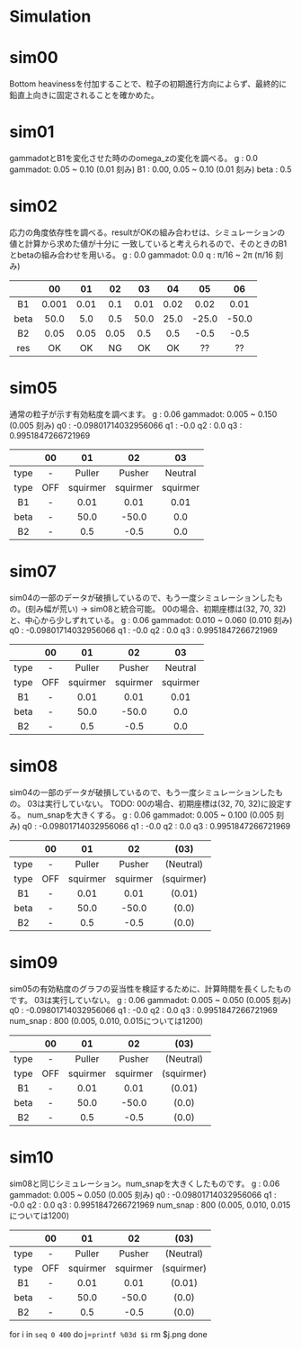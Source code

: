 # Simulation

# sim00
Bottom heavinessを付加することで、粒子の初期進行方向によらず、最終的に鉛直上向きに固定されることを確かめた。

# sim01
gammadotとB1を変化させた時ののomega_zの変化を調べる。
g       : 0.0
gammadot:       0.05 ~ 0.10 (0.01 刻み)
B1      : 0.00, 0.05 ~ 0.10 (0.01 刻み)
beta    : 0.5

# sim02
応力の角度依存性を調べる。resultがOKの組み合わせは、シミュレーションの値と計算から求めた値が十分に
一致していると考えられるので、そのときのB1とbetaの組み合わせを用いる。
g       : 0.0
gammadot: 0.0
q       : π/16 ~ 2π (π/16 刻み)

|    |00   |01  |02  |03  |04  |05   |06   |
|:-: |:-:  |:-: |:-: |:-: |:-: |:-:  |:-:  |
|B1  |0.001|0.01|0.1 |0.01|0.02|0.02 |0.01 |
|beta|50.0 |5.0 |0.5 |50.0|25.0|-25.0|-50.0|
|B2  |0.05 |0.05|0.05|0.5 |0.5 |-0.5 |-0.5 |
|res |OK   |OK  |NG  |OK  |OK  |??   |??   |

# sim05
通常の粒子が示す有効粘度を調べます。
g       : 0.06
gammadot: 0.005 ~ 0.150 (0.005 刻み)
q0      : -0.09801714032956066
q1      : -0.0
q2      : 0.0
q3      : 0.9951847266721969

|    |00   |01      |02      |03      |
|:-: |:-:  |:-:     |:-:     |:-:     |
|type|-    |Puller  |Pusher  |Neutral |
|type|OFF  |squirmer|squirmer|squirmer|
|B1  |-    |0.01    |0.01    |0.01    |
|beta|-    |50.0    |-50.0   |0.0     |
|B2  |-    |0.5     |-0.5    |0.0     |

# sim07
sim04の一部のデータが破損しているので、もう一度シミュレーションしたもの。(刻み幅が荒い) → sim08と統合可能。
00の場合、初期座標は(32, 70, 32)と、中心から少しずれている。
g       : 0.06
gammadot: 0.010 ~ 0.060 (0.010 刻み)
q0      : -0.09801714032956066
q1      : -0.0
q2      : 0.0
q3      : 0.9951847266721969

|    |00   |01      |02      |03      |
|:-: |:-:  |:-:     |:-:     |:-:     |
|type|-    |Puller  |Pusher  |Neutral |
|type|OFF  |squirmer|squirmer|squirmer|
|B1  |-    |0.01    |0.01    |0.01    |
|beta|-    |50.0    |-50.0   |0.0     |
|B2  |-    |0.5     |-0.5    |0.0     |

# sim08
sim04の一部のデータが破損しているので、もう一度シミュレーションしたもの。
03は実行していない。
TODO: 00の場合、初期座標は(32, 70, 32)に設定する。
      num_snapを大きくする。
g       : 0.06
gammadot: 0.005 ~ 0.100 (0.005 刻み)
q0      : -0.09801714032956066
q1      : -0.0
q2      : 0.0
q3      : 0.9951847266721969

|    |00   |01      |02      |(03)      |
|:-: |:-:  |:-:     |:-:     |:-:       |
|type|-    |Puller  |Pusher  |(Neutral) |
|type|OFF  |squirmer|squirmer|(squirmer)|
|B1  |-    |0.01    |0.01    |(0.01)    |
|beta|-    |50.0    |-50.0   |(0.0)     |
|B2  |-    |0.5     |-0.5    |(0.0)     |

# sim09
sim05の有効粘度のグラフの妥当性を検証するために、計算時間を長くしたものです。
03は実行していない。
g       : 0.06
gammadot: 0.005 ~ 0.050 (0.005 刻み)
q0      : -0.09801714032956066
q1      : -0.0
q2      : 0.0
q3      : 0.9951847266721969
num_snap : 800 (0.005, 0.010, 0.015については1200)

|    |00   |01      |02      |(03)      |
|:-: |:-:  |:-:     |:-:     |:-:       |
|type|-    |Puller  |Pusher  |(Neutral) |
|type|OFF  |squirmer|squirmer|(squirmer)|
|B1  |-    |0.01    |0.01    |(0.01)    |
|beta|-    |50.0    |-50.0   |(0.0)     |
|B2  |-    |0.5     |-0.5    |(0.0)     |

# sim10
sim08と同じシミュレーション。num_snapを大きくしたものです。
g       : 0.06
gammadot: 0.005 ~ 0.050 (0.005 刻み)
q0      : -0.09801714032956066
q1      : -0.0
q2      : 0.0
q3      : 0.9951847266721969
num_snap : 800 (0.005, 0.010, 0.015については1200)

|    |00   |01      |02      |(03)      |
|:-: |:-:  |:-:     |:-:     |:-:       |
|type|-    |Puller  |Pusher  |(Neutral) |
|type|OFF  |squirmer|squirmer|(squirmer)|
|B1  |-    |0.01    |0.01    |(0.01)    |
|beta|-    |50.0    |-50.0   |(0.0)     |
|B2  |-    |0.5     |-0.5    |(0.0)     |

for i in `seq 0 400`
do
    j=`printf %03d $i`
    rm $j.png
done
